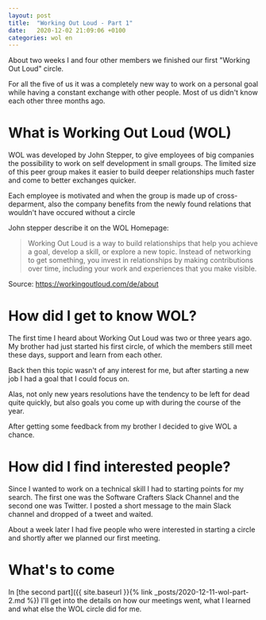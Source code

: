 ```yaml
---
layout: post
title:  "Working Out Loud - Part 1"
date:   2020-12-02 21:09:06 +0100
categories: wol en
---
```

About two weeks I and four other members we finished our first "Working Out Loud" circle.

For all the five of us it was a completely new way to work on a personal goal while having a constant exchange with other people. 
Most of us didn't know each other three months ago.

# What is Working Out Loud (WOL)
WOL was developed by John Stepper, to give employees of big companies the possibility to work on self development in small groups.
The limited size of this peer group makes it easier to build deeper relationships much faster and come to better exchanges quicker.

Each employee is motivated and when the group is made up of cross-deparment, also the company benefits from the newly found relations
that wouldn't have occured without a circle

John stepper describe it on the WOL Homepage:

>Working Out Loud is a way to build relationships that help you achieve a goal, develop a skill, or explore a new topic. 
Instead of networking to get something, you invest in relationships by making contributions over time, including your work 
and experiences that you make visible.

Source:  https://workingoutloud.com/de/about  

# How did I get to know WOL?
The first time I heard about Working Out Loud was two or three years ago. My brother had just started his first circle, of which the members
still meet these days, support and learn from each other.

Back then this topic wasn't of any interest for me, but after starting a new job I had a goal that I could focus on.

Alas, not only new years resolutions have the tendency to be left for dead quite quickly, but also goals you come up with during the course
of the year.

After getting some feedback from my brother I decided to give WOL a chance.

# How did I find interested people?
Since I wanted to work on a technical skill I had to starting points for my search. The first one was the Software Crafters Slack Channel
and the second one was Twitter. I posted a short message to the main Slack channel and dropped of a tweet and waited.

About a week later I had five people who were interested in starting a circle and shortly after we planned our first meeting.

# What's to come
In [the second part]({{ site.baseurl }}{% link _posts/2020-12-11-wol-part-2.md %}) I'll get into the details on how our meetings went, what I learned and what else the WOL circle did for me.